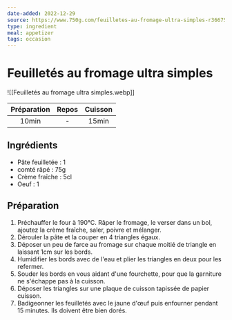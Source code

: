 ```yaml
---
date-added: 2022-12-29
source: https://www.750g.com/feuilletes-au-fromage-ultra-simples-r36675.htm
type: ingredient
meal: appetizer
tags: occasion
---
```


# Feuilletés au fromage ultra simples

![[Feuilletés au fromage ultra simples.webp]]

| Préparation | Repos | Cuisson |
|:-----------:|:-----:|:-------:|
|    10min    |   -   |  15min  |

## Ingrédients

- Pâte feuilletée : 1
- comté râpé : 75g
- Crème fraîche : 5cl
- Oeuf : 1

## Préparation

1. Préchauffer le four à 190°C. Râper le fromage, le verser dans un bol, ajoutez la crème fraîche, saler, poivre et mélanger.
2. Dérouler la pâte et la couper en 4 triangles égaux.
3. Déposer un peu de farce au fromage sur chaque moitié de triangle en laissant 1cm sur les bords.
4. Humidifier les bords avec de l'eau et plier les triangles en deux pour les refermer.
5. Souder les bords en vous aidant d'une fourchette, pour que la garniture ne s'échappe pas à la cuisson.
6. Déposer les triangles sur une plaque de cuisson tapissée de papier cuisson.
7. Badigeonner les feuilletés avec le jaune d'œuf puis enfourner pendant 15 minutes. Ils doivent être bien dorés.
